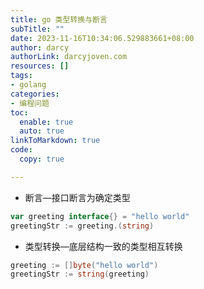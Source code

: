 ```yaml
---
title: go 类型转换与断言
subTitle: ""
date: 2023-11-16T10:34:06.529883661+08:00
author: darcy
authorLink: darcyjoven.com
resources: []
tags:
- golang
categories:
- 编程问题
toc:
  enable: true
  auto: true
linkToMarkdown: true
code:
  copy: true

---
```



- 断言—接口断言为确定类型

```go
var greeting interface{} = "hello world"
greetingStr := greeting.(string)
```

- 类型转换—底层结构一致的类型相互转换

```go
greeting := []byte("hello world")
greetingStr := string(greeting)
```



